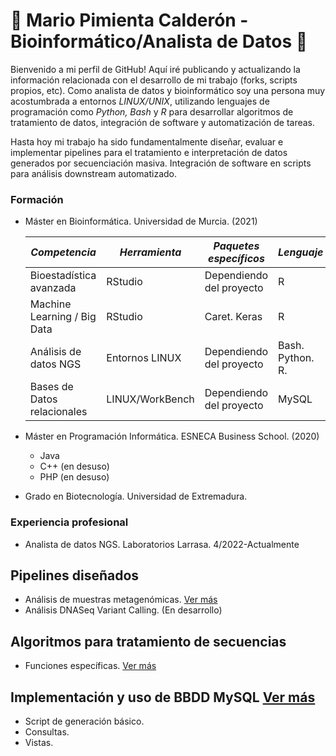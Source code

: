 # 🧬 Mario Pimienta Calderón - Bioinformático/Analista de Datos 🧬
Bienvenido a mi perfil de GitHub! Aquí iré publicando y actualizando la información relacionada con el desarrollo de mi trabajo (forks, scripts propios, etc). Como analista de datos y bioinformático soy una persona muy acostumbrada a entornos *LINUX/UNIX*, utilizando lenguajes de programación como *Python, Bash* y *R* para desarrollar algoritmos de tratamiento de datos, integración de software y automatización de tareas. 

Hasta hoy mi trabajo ha sido fundamentalmente diseñar, evaluar e implementar pipelines para el tratamiento e interpretación de datos generados por secuenciación masiva. Integración de software en scripts para análisis downstream automatizado. 
### Formación 
* Máster en Bioinformática. Universidad de Murcia. (2021)

     | *Competencia*                 	| *Herramienta*     	| *Paquetes específicos*                	| *Lenguaje*         	|
     |-----------------------------	|-----------------	|-------------------------------------	|------------------	|
     | Bioestadística avanzada     	| RStudio         	| Dependiendo del proyecto            	| R                	|
     | Machine Learning / Big Data 	| RStudio         	| Caret. Keras                        	| R                	|
     | Análisis de datos NGS       	| Entornos LINUX  	| Dependiendo del proyecto          	| Bash. Python. R. 	|
     | Bases de Datos relacionales 	| LINUX/WorkBench 	| Dependiendo del proyecto             	| MySQL            	|

* Máster en Programación Informática. ESNECA Business School. (2020)
  + Java
  + C++ (en desuso)
  + PHP (en desuso)
* Grado en Biotecnología. Universidad de Extremadura.
### Experiencia profesional 
* Analista de datos NGS. Laboratorios Larrasa. 4/2022-Actualmente 
## Pipelines diseñados
* Análisis de muestras metagenómicas. [Ver más](https://github.com/M-Pimienta/M-Pimienta/tree/main/Metagen%C3%B3mica-I)
* Análisis DNASeq Variant Calling. (En desarrollo)
## Algoritmos para tratamiento de secuencias
* Funciones específicas. [Ver más](https://github.com/M-Pimienta/M-Pimienta/tree/main/Algoritmos)
## Implementación y uso de BBDD MySQL [Ver más](https://github.com/M-Pimienta/M-Pimienta/tree/main/BBDD)
* Script de generación básico.
* Consultas.
* Vistas.
